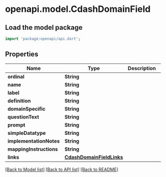 # openapi.model.CdashDomainField

## Load the model package
```dart
import 'package:openapi/api.dart';
```

## Properties
Name | Type | Description | Notes
------------ | ------------- | ------------- | -------------
**ordinal** | **String** |  | [optional] 
**name** | **String** |  | [optional] 
**label** | **String** |  | [optional] 
**definition** | **String** |  | [optional] 
**domainSpecific** | **String** |  | [optional] 
**questionText** | **String** |  | [optional] 
**prompt** | **String** |  | [optional] 
**simpleDatatype** | **String** |  | [optional] 
**implementationNotes** | **String** |  | [optional] 
**mappingInstructions** | **String** |  | [optional] 
**links** | [**CdashDomainFieldLinks**](CdashDomainFieldLinks.md) |  | [optional] 

[[Back to Model list]](../README.md#documentation-for-models) [[Back to API list]](../README.md#documentation-for-api-endpoints) [[Back to README]](../README.md)


